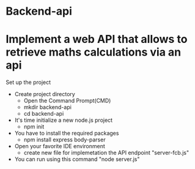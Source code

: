 # Backend-api
# Implement a web API that allows to retrieve maths calculations via an api
Set up the project
- Create project directory
	- Open the Command Prompt(CMD)
	- mkdir backend-api
	- cd backend-api
- It's time initialize a new node.js project 
	- npm init
- You have to install the required packages
	- npm install express body-parser
- Open your favorite IDE environment
	- create new file for implemetation the API endpoint "server-fcb.js"
- You can run using this command "node server.js" 
